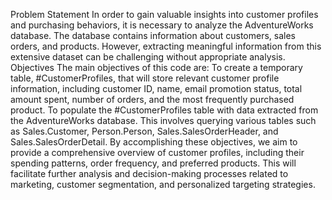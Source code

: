 Problem Statement
In order to gain valuable insights into customer profiles and purchasing behaviors, it is necessary to analyze the AdventureWorks database. The database contains information about customers, sales orders, and products. However, extracting meaningful information from this extensive dataset can be challenging without appropriate analysis.
Objectives
The main objectives of this code are:
To create a temporary table, #CustomerProfiles, that will store relevant customer profile information, including customer ID, name, email promotion status, total amount spent, number of orders, and the most frequently purchased product.
To populate the #CustomerProfiles table with data extracted from the AdventureWorks database. This involves querying various tables such as Sales.Customer, Person.Person, Sales.SalesOrderHeader, and Sales.SalesOrderDetail.
By accomplishing these objectives, we aim to provide a comprehensive overview of customer profiles, including their spending patterns, order frequency, and preferred products. This will facilitate further analysis and decision-making processes related to marketing, customer segmentation, and personalized targeting strategies.
